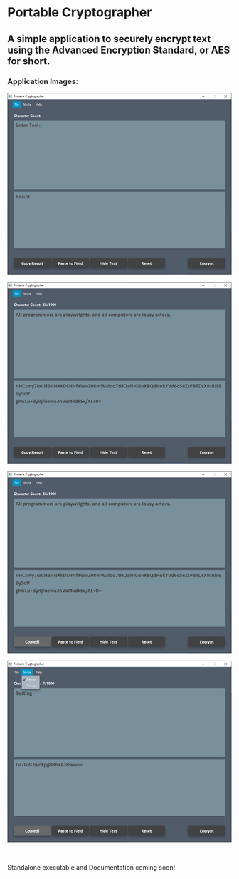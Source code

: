 # Portable Cryptographer

## A simple application to securely encrypt text using the Advanced Encryption Standard, or AES for short.

### Application Images:

![alt text](https://github.com/manu-p-1/Portable-Cryptographer/blob/master/src/main/java/projects/encryptor/gui/GUI_Images/Image1.PNG)

![alt text](https://github.com/manu-p-1/Portable-Cryptographer/blob/master/src/main/java/projects/encryptor/gui/GUI_Images/Image2.PNG)

![alt text](https://github.com/manu-p-1/Portable-Cryptographer/blob/master/src/main/java/projects/encryptor/gui/GUI_Images/Image3.PNG)

![alt text](https://github.com/manu-p-1/Portable-Cryptographer/blob/master/src/main/java/projects/encryptor/gui/GUI_Images/Image4.PNG)

<br/>

Standalone executable and Documentation coming soon!



